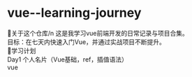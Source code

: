 # vue--learning-journey
🚀关于这个仓库/n
这是我学习vue前端开发的日常记录与项目合集。<br>
目标：在七天内快速入门Vue，并通过实战项目不断提升。<br>
📅学习计划<br>
Day1 个人名片（Vue基础，ref，插值语法）<br>
vue<br>
<script setup><br>
import { ref } from 'vue'  <!-- 导入 Vue3 响应式 API --><br>

const name = ref('小明')  <!-- 响应式变量 name --><br>
const age = ref(20)       <!-- 响应式变量 age --><br>
</script><br>

<template><br>
  <p>姓名：{{ name }}</p>  <!-- 显示 name --><br>
  <p>年龄：{{ age }}</p>   <!-- 显示 age --><br>
</template><br>
